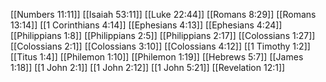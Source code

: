 [[Numbers 11:11]]
[[Isaiah 53:11]]
[[Luke 22:44]]
[[Romans 8:29]]
[[Romans 13:14]]
[[1 Corinthians 4:14]]
[[Ephesians 4:13]]
[[Ephesians 4:24]]
[[Philippians 1:8]]
[[Philippians 2:5]]
[[Philippians 2:17]]
[[Colossians 1:27]]
[[Colossians 2:1]]
[[Colossians 3:10]]
[[Colossians 4:12]]
[[1 Timothy 1:2]]
[[Titus 1:4]]
[[Philemon 1:10]]
[[Philemon 1:19]]
[[Hebrews 5:7]]
[[James 1:18]]
[[1 John 2:1]]
[[1 John 2:12]]
[[1 John 5:21]]
[[Revelation 12:1]]

